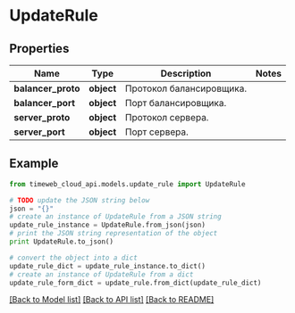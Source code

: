 # UpdateRule


## Properties
Name | Type | Description | Notes
------------ | ------------- | ------------- | -------------
**balancer_proto** | **object** | Протокол балансировщика. | 
**balancer_port** | **object** | Порт балансировщика. | 
**server_proto** | **object** | Протокол сервера. | 
**server_port** | **object** | Порт сервера. | 

## Example

```python
from timeweb_cloud_api.models.update_rule import UpdateRule

# TODO update the JSON string below
json = "{}"
# create an instance of UpdateRule from a JSON string
update_rule_instance = UpdateRule.from_json(json)
# print the JSON string representation of the object
print UpdateRule.to_json()

# convert the object into a dict
update_rule_dict = update_rule_instance.to_dict()
# create an instance of UpdateRule from a dict
update_rule_form_dict = update_rule.from_dict(update_rule_dict)
```
[[Back to Model list]](../README.md#documentation-for-models) [[Back to API list]](../README.md#documentation-for-api-endpoints) [[Back to README]](../README.md)


